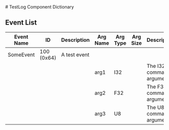 <title>TestLog Component Dictionary</title>
# TestLog Component Dictionary



## Event List

|Event Name|ID|Description|Arg Name|Arg Type|Arg Size|Description
|---|---|---|---|---|---|---|
|SomeEvent|100 (0x64)|A test event| | | | |
| | | |arg1|I32||The I32 command argument|    
| | | |arg2|F32||The F32 command argument|    
| | | |arg3|U8||The U8 command argument|    
